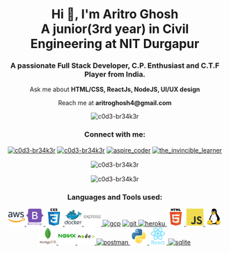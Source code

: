 <div>
<h1 align="center">Hi 👋, I'm Aritro Ghosh <br> A junior(3rd year) in Civil Engineering at NIT Durgapur</h1>
<h3 align="center">A passionate Full Stack Developer, C.P. Enthusiast and C.T.F Player from India.</h3>
  
<p align="center"><b><a href=""></a></b></p>

<p align="center">Ask me about <b>HTML/CSS, ReactJs, NodeJS, UI/UX design</b></p>
<p align="center">Reach me at <b>aritroghosh4@gmail.com</b></p>

<!-- <p align="center"> <a href="https://github.com/c0d3-br34k3r/github-profile-trophy"><img src="https://github-profile-trophy.vercel.app/?username=c0d3-br34k3r" alt="c0d3-br34k3r"/></a> </p> -->
  
<p align="center"> <img src="https://komarev.com/ghpvc/?username=c0d3-br34k3r&label=Profile%20views&color=green&style=flat" alt="c0d3-br34k3r" /> </p>

<h3 align="center">Connect with me:</h3>

<p align="center"> 
<a href="https://www.linkedin.com/in/aritroghosh4" target="blank"><img align="center" src="https://cdn.jsdelivr.net/npm/simple-icons@3.0.1/icons/linkedin.svg" alt="c0d3-br34k3r" height="30" width="40" /></a>
  <a href="https://instagram.com/aritro_gg" target="blank"><img align="center" src="https://cdn.jsdelivr.net/npm/simple-icons@3.0.1/icons/instagram.svg" alt="c0d3-br34k3r" height="30" width="40" /></a>
<a href="https://www.codechef.com/users/aspire_coder" target="blank"><img align="center" src="https://cdn.jsdelivr.net/npm/simple-icons@3.1.0/icons/codechef.svg" alt="aspire_coder" height="30" width="40" /></a>
<a href="https://codeforces.com/profile/the_invincible_learner" target="blank"><img align="center" src="https://cdn.jsdelivr.net/npm/simple-icons@3.0.1/icons/codeforces.svg" alt="the_invincible_learner" height="30" width="40" /></a>
</p>

<p align="center"><img align="center" src="https://github-readme-stats.vercel.app/api/top-langs?username=c0d3-br34k3r&show_icons=true&locale=en&layout=compact" alt="c0d3-br34k3r" /></p>

<div >
<!-- <p style="display: flex;" display="flex" align="center" ><img align="center" src="https://github-readme-stats.vercel.app/api?username=c0d3-br34k3r&show_icons=true&locale=en" alt="c0d3-br34k3r" /></p> -->

<p align="center"><img align="center" src="https://github-readme-streak-stats.herokuapp.com/?user=c0d3-br34k3r" alt="c0d3-br34k3r" /></p>
</div>
<h3 align="center">Languages and Tools used:</h3>
<p align="center"> <a href="https://aws.amazon.com" target="_blank"> <img src="https://raw.githubusercontent.com/devicons/devicon/master/icons/amazonwebservices/amazonwebservices-original-wordmark.svg" alt="aws" width="40" height="40"/> </a> <a href="https://getbootstrap.com" target="_blank"> <img src="https://raw.githubusercontent.com/devicons/devicon/master/icons/bootstrap/bootstrap-plain-wordmark.svg" alt="bootstrap" width="40" height="40"/> </a> <a href="https://www.w3schools.com/css/" target="_blank"> <img src="https://raw.githubusercontent.com/devicons/devicon/master/icons/css3/css3-original-wordmark.svg" alt="css3" width="40" height="40"/> </a> <a href="https://www.docker.com/" target="_blank"> <img src="https://raw.githubusercontent.com/devicons/devicon/master/icons/docker/docker-original-wordmark.svg" alt="docker" width="40" height="40"/> </a> <a href="https://expressjs.com" target="_blank"> <img src="https://raw.githubusercontent.com/devicons/devicon/master/icons/express/express-original-wordmark.svg" alt="express" width="40" height="40"/> </a> <a href="https://cloud.google.com" target="_blank"> <img src="https://www.vectorlogo.zone/logos/google_cloud/google_cloud-icon.svg" alt="gcp" width="40" height="40"/></a> <a href="https://git-scm.com/" target="_blank"> <img src="https://www.vectorlogo.zone/logos/git-scm/git-scm-icon.svg" alt="git" width="40" height="40"/> </a> <a href="https://heroku.com" target="_blank"> <img src="https://www.vectorlogo.zone/logos/heroku/heroku-icon.svg" alt="heroku" width="40" height="40"/> </a> <a href="https://www.w3.org/html/" target="_blank"> <img src="https://raw.githubusercontent.com/devicons/devicon/master/icons/html5/html5-original-wordmark.svg" alt="html5" width="40" height="40"/> </a> <a href="https://developer.mozilla.org/en-US/docs/Web/JavaScript" target="_blank"> <img src="https://raw.githubusercontent.com/devicons/devicon/master/icons/javascript/javascript-original.svg" alt="javascript" width="40" height="40"/> </a> <a href="https://www.linux.org/" target="_blank"> <img src="https://raw.githubusercontent.com/devicons/devicon/master/icons/linux/linux-original.svg" alt="linux" width="40" height="40"/> </a> <a href="https://www.mongodb.com/" target="_blank"> <img src="https://raw.githubusercontent.com/devicons/devicon/master/icons/mongodb/mongodb-original-wordmark.svg" alt="mongodb" width="40" height="40"/> </a> <a href="https://www.nginx.com" target="_blank"> <img src="https://raw.githubusercontent.com/devicons/devicon/master/icons/nginx/nginx-original.svg" alt="nginx" width="40" height="40"/> </a> <a href="https://nodejs.org" target="_blank"> <img src="https://raw.githubusercontent.com/devicons/devicon/master/icons/nodejs/nodejs-original-wordmark.svg" alt="nodejs" width="40" height="40"/> </a> <a href="https://postman.com" target="_blank"> <img src="https://www.vectorlogo.zone/logos/getpostman/getpostman-icon.svg" alt="postman" width="40" height="40"/> </a> <a href="https://www.python.org" target="_blank"> <img src="https://raw.githubusercontent.com/devicons/devicon/master/icons/python/python-original.svg" alt="python" width="40" height="40"/> </a> <a href="https://reactjs.org/" target="_blank"> <img src="https://raw.githubusercontent.com/devicons/devicon/master/icons/react/react-original-wordmark.svg" alt="react" width="40" height="40"/> </a> <a href="https://www.sqlite.org/" target="_blank"> <img src="https://www.vectorlogo.zone/logos/sqlite/sqlite-icon.svg" alt="sqlite" width="40" height="40"/> </a> </p>

</div>
